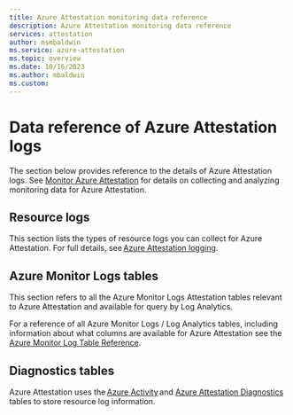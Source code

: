 ```yaml
---
title: Azure Attestation monitoring data reference
description: Azure Attestation monitoring data reference
services: attestation
author: msmbaldwin
ms.service: azure-attestation
ms.topic: overview
ms.date: 10/16/2023
ms.author: mbaldwin 
ms.custom:
---
```


# Data reference of Azure Attestation logs

The section below provides reference to the details of Azure Attestation logs. See [Monitor Azure Attestation](monitor-logs.md) for details on collecting and analyzing monitoring data for Azure Attestation.

## Resource logs 

This section lists the types of resource logs you can collect for Azure Attestation. For full details, see [Azure Attestation logging](view-logs.md). 

## Azure Monitor Logs tables 

This section refers to all the Azure Monitor Logs Attestation tables relevant to Azure Attestation and available for query by Log Analytics. 

For a reference of all Azure Monitor Logs / Log Analytics tables, including information about what columns are available for Azure Attestation see the [Azure Monitor Log Table Reference](/azure/azure-monitor/logs/manage-logs-tables). 

## Diagnostics tables 

Azure Attestation uses the [Azure Activity](/azure/azure-monitor/reference/tables/azureactivity) and [Azure Attestation Diagnostics](/azure/azure-monitor/reference/tables/azureattestationdiagnostics) tables to store resource log information.  
